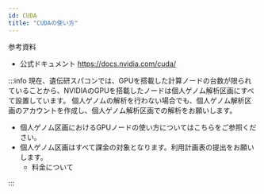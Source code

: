 ```yaml
---
id: CUDA
title: "CUDAの使い方"
---
```




参考資料
- 公式ドキュメント https://docs.nvidia.com/cuda/



:::info
現在、遺伝研スパコンでは、GPUを搭載した計算ノードの台数が限られていることから、NVIDIAのGPUを搭載したノードは個人ゲノム解析区画にすべて設置しています。
個人ゲノムの解析を行わない場合でも、個人ゲノム解析区画のアカウントを作成し、個人ゲノム解析区画での解析をお願いします。

- 個人ゲノム区画におけるGPUノードの使い方についてはこちらをご参照ください。
- 個人ゲノム区画はすべて課金の対象となります。利用計画表の提出をお願いします。
     - 料金について

:::


